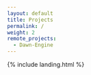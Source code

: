 ```yaml
---
layout: default
title: Projects
permalink: /
weight: 2
remote_projects: 
  - Dawn-Engine
---
```



{% include landing.html %}
